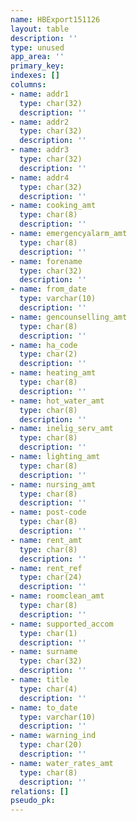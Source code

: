 ```yaml
---
name: HBExport151126
layout: table
description: ''
type: unused
app_area: ''
primary_key: 
indexes: []
columns:
- name: addr1
  type: char(32)
  description: ''
- name: addr2
  type: char(32)
  description: ''
- name: addr3
  type: char(32)
  description: ''
- name: addr4
  type: char(32)
  description: ''
- name: cooking_amt
  type: char(8)
  description: ''
- name: emergencyalarm_amt
  type: char(8)
  description: ''
- name: forename
  type: char(32)
  description: ''
- name: from_date
  type: varchar(10)
  description: ''
- name: gencounselling_amt
  type: char(8)
  description: ''
- name: ha_code
  type: char(2)
  description: ''
- name: heating_amt
  type: char(8)
  description: ''
- name: hot_water_amt
  type: char(8)
  description: ''
- name: inelig_serv_amt
  type: char(8)
  description: ''
- name: lighting_amt
  type: char(8)
  description: ''
- name: nursing_amt
  type: char(8)
  description: ''
- name: post-code
  type: char(8)
  description: ''
- name: rent_amt
  type: char(8)
  description: ''
- name: rent_ref
  type: char(24)
  description: ''
- name: roomclean_amt
  type: char(8)
  description: ''
- name: supported_accom
  type: char(1)
  description: ''
- name: surname
  type: char(32)
  description: ''
- name: title
  type: char(4)
  description: ''
- name: to_date
  type: varchar(10)
  description: ''
- name: warning_ind
  type: char(20)
  description: ''
- name: water_rates_amt
  type: char(8)
  description: ''
relations: []
pseudo_pk: 
---
```


